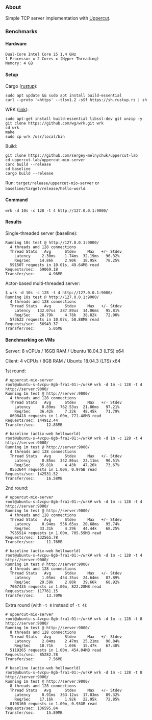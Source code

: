 ### About

Simple TCP server implementation with [Uppercut](https://github.com/sergey-melnychuk/uppercut).

### Benchmarks

#### Hardware

```
Dual-Core Intel Core i5 1,4 GHz
1 Processor x 2 Cores x (Hyper-Threading)
Memory:	4 GB
```

#### Setup

Cargo ([rustup](https://rustup.rs/)):

```
sudo apt update && sudo apt install build-essential
curl --proto '=https' --tlsv1.2 -sSf https://sh.rustup.rs | sh
```

WRK ([link](https://github.com/wg/wrk/wiki/Installing-wrk-on-Linux)):

```shell
sudo apt-get install build-essential libssl-dev git unzip -y
git clone https://github.com/wg/wrk.git wrk
cd wrk
make
sudo cp wrk /usr/local/bin
```

Build:

```shell
git clone https://github.com/sergey-melnychuk/uppercut-lab
cd uppercut-lab/uppercut-mio-server
caro build --release
cd baseline
cargo build --release
```

Run: `target/release/uppercut-mio-server` or `baseline/target/release/hello-world`.

#### Command

`wrk -d 10s -c 128 -t 4 http://127.0.0.1:9000/`

#### Results

Single-threaded server (baseline):
```
Running 10s test @ http://127.0.0.1:9000/
  4 threads and 128 connections
  Thread Stats   Avg      Stdev     Max   +/- Stdev
    Latency     2.30ms    1.74ms  32.19ms   96.32%
    Req/Sec    14.86k     2.90k   18.95k    78.25%
  591507 requests in 10.01s, 49.64MB read
Requests/sec:  59069.18
Transfer/sec:      4.96MB
```

Actor-based multi-threaded server:
```
$ wrk -d 10s -c 128 -t 4 http://127.0.0.1:9000/
Running 10s test @ http://127.0.0.1:9000/
  4 threads and 128 connections
  Thread Stats   Avg      Stdev     Max   +/- Stdev
    Latency   132.07us  287.89us  14.06ms   95.81%
    Req/Sec    28.79k     4.78k   38.82k    72.00%
  573622 requests in 10.07s, 50.88MB read
Requests/sec:  56943.37
Transfer/sec:      5.05MB
```

#### Benchmarking on VMs

Server: 8 vCPUs / 16GB RAM / Ubuntu 18.04.3 (LTS) x64

Client: 4 vCPUs / 8GB RAM / Ubuntu 18.04.3 (LTS) x64

1st round:

```
# uppercut-mio-server
root@ubuntu-s-4vcpu-8gb-fra1-01:~/wrk# wrk -d 1m -c 128 -t 4 http://server:9000/
Running 1m test @ http://server:9000/
  4 threads and 128 connections
  Thread Stats   Avg      Stdev     Max   +/- Stdev
    Latency     0.89ms  762.53us  21.86ms   97.21%
    Req/Sec    36.42k     7.22k   48.45k    71.79%
  8698418 requests in 1.00m, 771.48MB read
Requests/sec: 144912.44
Transfer/sec:     12.85MB
```

```
# baseline (actix-web helloworld)
root@ubuntu-s-4vcpu-8gb-fra1-01:~/wrk# wrk -d 1m -c 128 -t 4 http://server:9000/
Running 1m test @ http://server:9000/
  4 threads and 128 connections
  Thread Stats   Avg      Stdev     Max   +/- Stdev
    Latency     0.85ms  342.86us  23.11ms   90.51%
    Req/Sec    35.81k     4.43k   47.26k    73.67%
  8553644 requests in 1.00m, 0.97GB read
Requests/sec: 142531.52
Transfer/sec:     16.58MB
```

2nd round:

```
# uppercut-mio-server
root@ubuntu-s-4vcpu-8gb-fra1-01:~/wrk# wrk -d 1m -c 128 -t 4 http://server:9000/
Running 1m test @ http://server:9000/
  4 threads and 128 connections
  Thread Stats   Avg      Stdev     Max   +/- Stdev
    Latency     0.94ms  556.65us  20.68ms   95.74%
    Req/Sec    33.31k     4.29k   44.44k    68.25%
  7955514 requests in 1.00m, 705.59MB read
Requests/sec: 132565.78
Transfer/sec:     11.76MB
```

```
# baseline (actix-web helloworld)
root@ubuntu-s-4vcpu-8gb-fra1-01:~/wrk# wrk -d 1m -c 128 -t 4 http://server:9000/
Running 1m test @ http://server:9000/
  4 threads and 128 connections
  Thread Stats   Avg      Stdev     Max   +/- Stdev
    Latency     1.05ms  454.35us  24.64ms   87.89%
    Req/Sec    29.59k     2.80k   39.66k    68.92%
  7067435 requests in 1.00m, 822.28MB read
Requests/sec: 117761.15
Transfer/sec:     13.70MB
```

Extra round (with `-t 8` instead of `-t 4`):

```
# uppercut-mio-server
root@ubuntu-s-4vcpu-8gb-fra1-01:~/wrk# wrk -d 1m -c 128 -t 8 http://server:9000/
Running 1m test @ http://server:9000/
  8 threads and 128 connections
  Thread Stats   Avg      Stdev     Max   +/- Stdev
    Latency     2.04ms    2.47ms  25.21ms   90.84%
    Req/Sec    10.71k     1.69k   15.47k    67.40%
  5119265 requests in 1.00m, 454.04MB read
Requests/sec:  85282.78
Transfer/sec:      7.56MB
```

```
# baseline (actix-web helloworld)
root@ubuntu-s-4vcpu-8gb-fra1-01:~/wrk# wrk -d 1m -c 128 -t 8 http://server:9000/
Running 1m test @ http://server:9000/
  8 threads and 128 connections
  Thread Stats   Avg      Stdev     Max   +/- Stdev
    Latency     0.91ms  363.12us  17.83ms   89.32%
    Req/Sec    17.16k     1.92k   22.95k    72.85%
  8198160 requests in 1.00m, 0.93GB read
Requests/sec: 136595.84
Transfer/sec:     15.89MB
```
